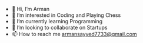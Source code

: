 - 👋 Hi, I’m Arman
- 👀 I’m interested in Coding and Playing Chess
- 🌱 I’m currently learning Programming
- 💞️ I’m looking to collaborate on Startups
- 📫 How to reach me armansayyed7733@gmail.com

<!---
Arman-6/Arman-6 is a ✨ special ✨ repository because its `README.md` (this file) appears on your GitHub profile.
You can click the Preview link to take a look at your changes.
--->

